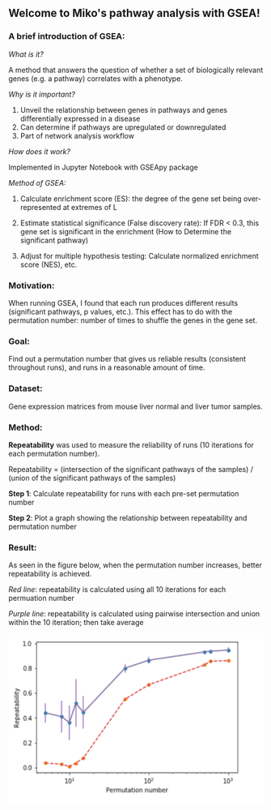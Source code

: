 ## Welcome to Miko's pathway analysis with GSEA!

### A brief introduction of GSEA:

*What is it?*

A method that answers the question of whether a set of biologically relevant genes (e.g. a pathway) correlates with a phenotype.

*Why is it important?*

1. Unveil the relationship between genes in pathways and genes differentially expressed in a disease
2. Can determine if pathways are upregulated or downregulated
3. Part of network analysis workflow

*How does it work?*

Implemented in Jupyter Notebook with GSEApy package

*Method of GSEA:*

1. Calculate enrichment score (ES):
the degree of the gene set being over-represented at extremes of L

2. Estimate statistical significance (False discovery rate):
If FDR < 0.3, this gene set is significant in the enrichment
(How to Determine the significant pathway)

3. Adjust for multiple hypothesis testing:
Calculate normalized enrichment score (NES), etc.

### Motivation:

When running GSEA, I found that each run produces different results (significant pathways, p values, etc.).
This effect has to do with the permutation number: number of times to shuffle the genes in the gene set.

### Goal: 

Find out a permutation number that gives us reliable results (consistent throughout runs), and runs in a reasonable amount of time.


### Dataset:

Gene expression matrices from mouse liver normal and liver tumor samples.

### Method:

**Repeatability** was used to measure the reliability of runs (10 iterations for each permutation number).

Repeatability = (intersection of the significant pathways of the samples) / (union of the significant pathways of the samples)

**Step 1**: Calculate repeatability for runs with each pre-set permutation number

**Step 2**: Plot a graph showing the relationship between repeatability and permutation number

### Result:

As seen in the figure below, when the permutation number increases, better repeatability is achieved.

*Red line*: repeatability is calculated using all 10 iterations for each permuation number

*Purple line*: repeatability is calculated using pairwise intersection and union within the 10 iteration; then take average

![Repeatability vs. Permutation number](https://github.com/miko-798/GSEA/blob/master/Practice/repeat.png)



